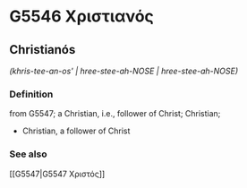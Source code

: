 # G5546 Χριστιανός

## Christianós

_(khris-tee-an-os' | hree-stee-ah-NOSE | hree-stee-ah-NOSE)_

### Definition

from G5547; a Christian, i.e., follower of Christ; Christian; 

- Christian, a follower of Christ

### See also

[[G5547|G5547 Χριστός]]
